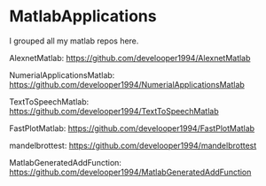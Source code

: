 # MatlabApplications
I grouped all my matlab repos here.

AlexnetMatlab: https://github.com/develooper1994/AlexnetMatlab

NumerialApplicationsMatlab: https://github.com/develooper1994/NumerialApplicationsMatlab

TextToSpeechMatlab: https://github.com/develooper1994/TextToSpeechMatlab

FastPlotMatlab: https://github.com/develooper1994/FastPlotMatlab

mandelbrottest: https://github.com/develooper1994/mandelbrottest

MatlabGeneratedAddFunction: https://github.com/develooper1994/MatlabGeneratedAddFunction
